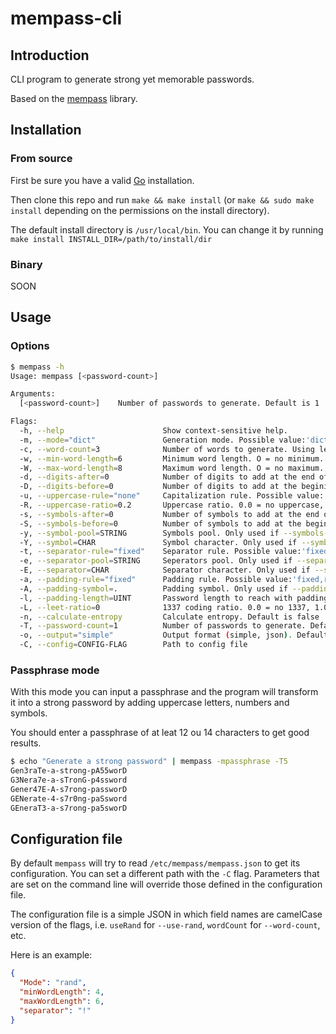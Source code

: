 # mempass-cli

## Introduction

CLI program to generate strong yet memorable passwords.

Based on the [mempass](https://github.com/busyapi/mempass) library.

## Installation

### From source

First be sure you have a valid [Go](https://go.dev/dl/) installation.

Then clone this repo and run `make && make install` (or `make && sudo make install` depending on the permissions on the install directory).

The default install directory is `/usr/local/bin`. You can change it by running `make install INSTALL_DIR=/path/to/install/dir`

### Binary

SOON

## Usage

### Options

```sh
$ mempass -h
Usage: mempass [<password-count>]

Arguments:
  [<password-count>]    Number of passwords to generate. Default is 1

Flags:
  -h, --help                      Show context-sensitive help.
  -m, --mode="dict"               Generation mode. Possible value:'dict,rand,passphrase'. Read passphrase from stdin. Default is 'dict'
  -c, --word-count=3              Number of words to generate. Using less than 2 is discouraged. Default is 3
  -w, --min-word-length=6         Minimum word length. O = no minimum. Using less than 4 is discouraged. Default is 6
  -W, --max-word-length=8         Maximum word length. O = no maximum. Default is 8
  -d, --digits-after=0            Number of digits to add at the end of each word. Default is 0
  -D, --digits-before=0           Number of digits to add at the begining of each word. Default is 0
  -u, --uppercase-rule="none"     Capitalization rule. Possible value:'none,all,alternate,word_alternate,first_letter,last_letter,all_but_first_letter,all_but_last_letter,random'. Default is none
  -R, --uppercase-ratio=0.2       Uppercase ratio. 0.0 = no uppercase, 1.0 = all uppercase, 0.3 = 1/3 uppercase, etc. Only used if --uppercase-rule is random. Default is 0.2
  -s, --symbols-after=0           Number of symbols to add at the end of each word. Default is 0
  -S, --symbols-before=0          Number of symbols to add at the begining of each word. Default is 0
  -y, --symbol-pool=STRING        Symbols pool. Only used if --symbols-before and/or --symbols-after are set. Default is '@&!-_^$*%,.;:/=+'
  -Y, --symbol=CHAR               Symbol character. Only used if --symbols-before and/or --symbols-after are set. Default is /
  -t, --separator-rule="fixed"    Separator rule. Possible value:'fixed,random'. Default is 'fixed'
  -e, --separator-pool=STRING     Seperators pool. Only used if --separator-rule is random. Default is '@&!-_^$*%,.;:/=+'
  -E, --separator=CHAR            Separator character. Only used if --separator-rule is fixed. Default is '-'
  -a, --padding-rule="fixed"      Padding rule. Possible value:'fixed,random'. Only used if --padding-length is greater than 0
  -A, --padding-symbol=.          Padding symbol. Only used if --padding-rule is fixed. Default is '.'
  -l, --padding-length=UINT       Password length to reach with padding.
  -L, --leet-ratio=0              1337 coding ratio. 0.0 = no 1337, 1.0 = all 1337, 0.3 = 1/3 1337, etc. Default is 0
  -n, --calculate-entropy         Calculate entropy. Default is false
  -T, --password-count=1          Number of passwords to generate. Default is 1
  -o, --output="simple"           Output format (simple, json). Default is simple
  -C, --config=CONFIG-FLAG        Path to config file
```

### Passphrase mode

With this mode you can input a passphrase and the program will transform it into a strong password by adding uppercase letters, numbers and symbols.

You should enter a passphrase of at leat 12 ou 14 characters to get good results.

```bash
$ echo "Generate a strong password" | mempass -mpassphrase -T5
Gen3raTe-a-strong-pA55worD
G3Nera7e-a-sTronG-p4ssword
Gener47E-A-s7rong-passworD
GENerate-4-s7r0ng-paSsword
GEneraT3-a-s7rong-pa5sworD
```

## Configuration file

By default `mempass` will try to read `/etc/mempass/mempass.json` to get its configuration. You can set a different path with the `-C` flag. Parameters that are set on the command line will override those defined in the configuration file.

The configuration file is a simple JSON in which field names are camelCase version of the flags, i.e. `useRand` for `--use-rand`, `wordCount` for `--word-count`, etc.

Here is an example:

```json
{
  "Mode": "rand",
  "minWordLength": 4,
  "maxWordLength": 6,
  "separator": "!"
}
```
